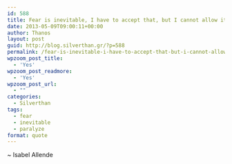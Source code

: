 ```yaml
---
id: 588
title: Fear is inevitable, I have to accept that, but I cannot allow it to paralyze me
date: 2013-05-09T09:00:11+00:00
author: Thanos
layout: post
guid: http://blog.silverthan.gr/?p=588
permalink: /fear-is-inevitable-i-have-to-accept-that-but-i-cannot-allow-it-to-paralyze-me/
wpzoom_post_title:
  - 'Yes'
wpzoom_post_readmore:
  - 'Yes'
wpzoom_post_url:
  - ""
categories:
  - Silverthan
tags:
  - fear
  - inevitable
  - paralyze
format: quote
---
```

~ Isabel Allende
